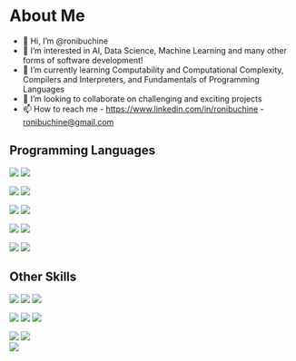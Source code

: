 # About Me
- 👋 Hi, I’m @ronibuchine
- 👀 I’m interested in AI, Data Science, Machine Learning and many other forms of software development!
- 🌱 I’m currently learning Computability and Computational Complexity, Compilers and Interpreters, and Fundamentals of Programming Languages
- 💞️ I’m looking to collaborate on challenging and exciting projects
- 📫 How to reach me  - https://www.linkedin.com/in/ronibuchine - ronibuchine@gmail.com

<!---
ronibuchine/ronibuchine is a ✨ special ✨ repository because its `README.md` (this file) appears on your GitHub profile.
You can click the Preview link to take a look at your changes.
--->
## Programming Languages
![](https://img.shields.io/badge/PYTHON-EXPERT-yellow?labelColor=blue&logo=python&style=for-the-badge)
![](https://img.shields.io/badge/C%23-EXPERT-cbc3e3?labelColor=purple&logo=csharp&style=for-the-badge)

![](https://img.shields.io/badge/JAVA-VERY%20GOOD-8B0000?labelColor=blue&logo=java&style=for-the-badge)
![](https://img.shields.io/badge/C%2B%2B-VERY%20GOOD-lightblue?labelColor=blue&logo=cplusplus&style=for-the-badge)   

![](https://img.shields.io/badge/C-VERY%20GOOD-lightblue?labelColor=lightgray&logo=c&style=for-the-badge)
![](https://img.shields.io/badge/GO-VERY%20GOOD-lightblue?labelColor=FFE5B4&logo=go&style=for-the-badge)   

![](https://img.shields.io/badge/XQUERY-VERY%20GOOD-green?labelColor=lightgray&logo=xrp&style=for-the-badge)
![](https://img.shields.io/badge/bash-INTERMEDIATE-darkgreen?labelColor=lightgray&logo=gnubash&style=for-the-badge)   

![](https://img.shields.io/badge/SQL-VERY%20GOOD-green?labelColor=blue&logo=databricks&style=for-the-badge)
![](https://img.shields.io/badge/PROLOG-VERY%20GOOD-orange?labelColor=blue&logo=hootsuite&style=for-the-badge)   

## Other Skills

![](https://img.shields.io/badge/OOP-EXPERT-darkred?labelColor=red&style=for-the-badge)
![](https://img.shields.io/badge/FUNCTIONAL%20PROGRAMMING-EXPERT-darkblue?labelColor=blue&style=for-the-badge) 
![](https://img.shields.io/badge/AGILE-EXPERT-orange?labelColor=cc5500&style=for-the-badge)

![](https://img.shields.io/badge/MULTITHREADING-VERY%20GOOD-purple?labelColor=cbc3e3&style=for-the-badge) 
![](https://img.shields.io/badge/GIT-EXPERT-cc5500?labelColor=gray&style=for-the-badge&logo=git)
![](https://img.shields.io/badge/LINUX-VERY%20GOOD-yellow?labelColor=000000&style=for-the-badge&logo=linux)   

![](https://img.shields.io/badge/SOLID-EXPERT-gray?labelColor=cccccc&style=for-the-badge)
![](https://img.shields.io/badge/.NET-VERY%20GOOD-cccccc?labelColor=cbc3e3&style=for-the-badge&logo=.net)  
![](https://img.shields.io/badge/ORACLE-VERY%20GOOD-aaaaaa?labelColor=cc5500&style=for-the-badge&logo=oracle)   
